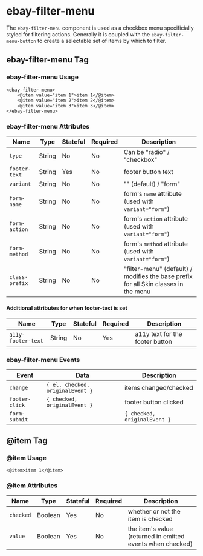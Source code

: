 # ebay-filter-menu

The `ebay-filter-menu` component is used as a checkbox menu specificially styled for filtering actions. Generally it is coupled with the `ebay-filter-menu-button` to create a selectable set of items by which to filter.

## ebay-filter-menu Tag

### ebay-filter-menu Usage

```marko
<ebay-filter-menu>
    <@item value="item 1">item 1</@item>
    <@item value="item 2">item 2</@item>
    <@item value="item 3">item 3</@item>
</ebay-filter-menu>
```

### ebay-filter-menu Attributes

Name | Type | Stateful | Required | Description
--- | --- | --- | --- | ---
`type` | String | No | No | Can be "radio" / "checkbox"
`footer-text` | String | Yes | No | footer button text
`variant` | String | No | No | "" (default) / "form"
`form-name` | String | No | No | form's `name` attribute (used with `variant="form"`)
`form-action` | String | No | No | form's `action` attribute (used with `variant="form"`)
`form-method` | String | No | No |form's `method` attribute (used with `variant="form"`)
`class-prefix` | String | No | No | "filter-menu" (default) / modifies the base prefix for all Skin classes in the menu

#### Additional attributes for when footer-text is set

Name | Type | Stateful | Required | Description
--- | --- | --- | --- | ---
`a11y-footer-text` | String | No | Yes | a11y text for the footer button

### ebay-filter-menu Events

Event | Data | Description
--- | --- | ---
`change` | `{ el, checked, originalEvent }` | items changed/checked
`footer-click` | `{ checked, originalEvent }` | footer button clicked
`form-submit` |  | `{ checked, originalEvent }` | when using `variant="form"`, and form is submitted (emits current checked state)

## @item Tag

### @item Usage

```marko
<@item>item 1</@item>
```

### @item Attributes

Name | Type | Stateful | Required | Description
--- | --- | --- | --- | ---
`checked` | Boolean | Yes | No | whether or not the item is checked
`value` | Boolean | Yes | No | the item's value (returned in emitted events when checked)
